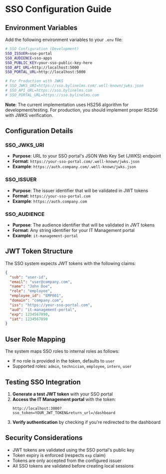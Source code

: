# SSO Configuration Guide

## Environment Variables

Add the following environment variables to your `.env` file:

```bash
# SSO Configuration (Development)
SSO_ISSUER=sso-portal
SSO_AUDIENCE=sso-apps
SSO_PUBLIC_KEY=your-sso-public-key-here
SSO_API_URL=http://localhost:5000
SSO_PORTAL_URL=http://localhost:5000

# For Production with JWKS
# SSO_JWKS_URI=https://sso.bylinelms.com/.well-known/jwks.json
# SSO_API_URL=https://sso.bylinelms.com
# SSO_PORTAL_URL=https://sso.bylinelms.com
```

**Note**: The current implementation uses HS256 algorithm for development/testing. For production, you should implement proper RS256 with JWKS verification.

## Configuration Details

### SSO_JWKS_URI
- **Purpose**: URL to your SSO portal's JSON Web Key Set (JWKS) endpoint
- **Format**: `https://your-sso-portal.com/.well-known/jwks.json`
- **Example**: `https://auth.company.com/.well-known/jwks.json`

### SSO_ISSUER
- **Purpose**: The issuer identifier that will be validated in JWT tokens
- **Format**: `https://your-sso-portal.com`
- **Example**: `https://auth.company.com`

### SSO_AUDIENCE
- **Purpose**: The audience identifier that will be validated in JWT tokens
- **Format**: Any string identifier for your IT Management portal
- **Example**: `it-management-portal`

## JWT Token Structure

The SSO system expects JWT tokens with the following claims:

```json
{
  "sub": "user-id",
  "email": "user@company.com",
  "name": "John Doe",
  "role": "employee",
  "employee_id": "EMP001",
  "domain": "company.com",
  "iss": "https://your-sso-portal.com",
  "aud": "it-management-portal",
  "exp": 1234567890,
  "iat": 1234567890
}
```

## User Role Mapping

The system maps SSO roles to internal roles as follows:
- If no role is provided in the token, defaults to `user`
- Supported roles: `admin`, `technician`, `employee`, `intern`, `user`

## Testing SSO Integration

1. **Generate a test JWT token** with your SSO portal
2. **Access the IT Management portal** with the token:
   ```
   http://localhost:3000?sso_token=YOUR_JWT_TOKEN&return_url=/dashboard
   ```
3. **Verify authentication** by checking if you're redirected to the dashboard

## Security Considerations

- JWT tokens are validated using the SSO portal's public key
- Token expiry is enforced (respects `exp` claim)
- Tokens are only accepted from the configured issuer
- All SSO tokens are validated before creating local sessions
